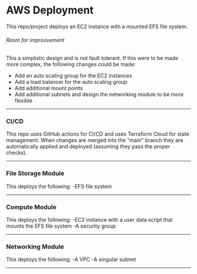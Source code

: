 # AWS Deployment
This repo/project deploys an EC2 instance with a mounted EFS file system.

###### Room for improovement 
This a simplistic design and is not fault tolerant. If this were to be made more complex, the following changes could be made:
* Add an auto scaling group for the EC2 instances
* Add a load balancer for the auto scaling group
* Add additional mount points
* Add additional subnets and design the networking module to be more flexible

***
### CI/CD
This repo uses GitHub actions for CI/CD and uses Terraform Cloud for state management.
When changes are merged into the "main" branch they are automatically applied and deployed (assuming they pass the proper checks).
***
### File Storage Module
This deploys the following:
-EFS file system
***
### Compute Module
This deploys the following: 
-EC2 instance with a user data script that mounts the EFS file system
-A security group
***
### Networking Module
This deploys the following: 
-A VPC 
-A singular subnet
***

